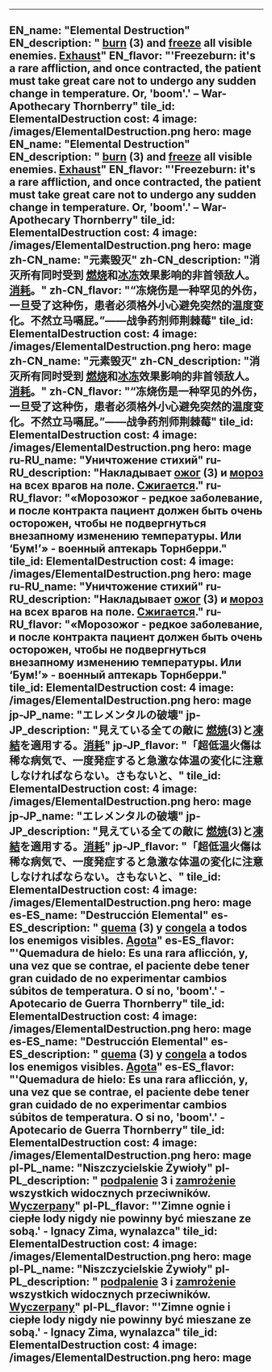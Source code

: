 ---

EN_name: "Elemental Destruction"
EN_description: " <u>burn</u> (3) and <u>freeze</u> all visible enemies. <u>Exhaust</u>"
EN_flavor: "'Freezeburn: it's a rare affliction, and once contracted, the patient must take great care not to undergo any sudden change in temperature. Or, 'boom'.' – War-Apothecary Thornberry"
tile_id: ElementalDestruction
cost: 4
image: /images/ElementalDestruction.png
hero: mage
EN_name: "Elemental Destruction"
EN_description: " <u>burn</u> (3) and <u>freeze</u> all visible enemies. <u>Exhaust</u>"
EN_flavor: "'Freezeburn: it's a rare affliction, and once contracted, the patient must take great care not to undergo any sudden change in temperature. Or, 'boom'.' – War-Apothecary Thornberry"
tile_id: ElementalDestruction
cost: 4
image: /images/ElementalDestruction.png
hero: mage
zh-CN_name: "元素毁灭"
zh-CN_description: "消灭所有同时受到 <u>燃烧</u>和<u>冰冻</u>效果影响的非首领敌人。<u>消耗</u>。"
zh-CN_flavor: "“冻烧伤是一种罕见的外伤，一旦受了这种伤，患者必须格外小心避免突然的温度变化。不然立马嗝屁。”——战争药剂师荆棘莓"
tile_id: ElementalDestruction
cost: 4
image: /images/ElementalDestruction.png
hero: mage
zh-CN_name: "元素毁灭"
zh-CN_description: "消灭所有同时受到 <u>燃烧</u>和<u>冰冻</u>效果影响的非首领敌人。<u>消耗</u>。"
zh-CN_flavor: "“冻烧伤是一种罕见的外伤，一旦受了这种伤，患者必须格外小心避免突然的温度变化。不然立马嗝屁。”——战争药剂师荆棘莓"
tile_id: ElementalDestruction
cost: 4
image: /images/ElementalDestruction.png
hero: mage
ru-RU_name: "Уничтожение стихий"
ru-RU_description: "Накладывает  <u>ожог</u> (3) и <u>мороз</u> на всех врагов на поле. <u>Сжигается</u>."
ru-RU_flavor: "«Морозожог - редкое заболевание, и после контракта пациент должен быть очень осторожен, чтобы не подвергнуться внезапному изменению температуры. Или ‘Бум!’» - военный аптекарь Торнберри."
tile_id: ElementalDestruction
cost: 4
image: /images/ElementalDestruction.png
hero: mage
ru-RU_name: "Уничтожение стихий"
ru-RU_description: "Накладывает  <u>ожог</u> (3) и <u>мороз</u> на всех врагов на поле. <u>Сжигается</u>."
ru-RU_flavor: "«Морозожог - редкое заболевание, и после контракта пациент должен быть очень осторожен, чтобы не подвергнуться внезапному изменению температуры. Или ‘Бум!’» - военный аптекарь Торнберри."
tile_id: ElementalDestruction
cost: 4
image: /images/ElementalDestruction.png
hero: mage
jp-JP_name: "エレメンタルの破壊"
jp-JP_description: "見えている全ての敵に <u>燃焼</u>(3)と<u>凍結</u>を適用する。<u>消耗</u>"
jp-JP_flavor: "「超低温火傷は稀な病気で、一度発症すると急激な体温の変化に注意しなければならない。さもないと、"
tile_id: ElementalDestruction
cost: 4
image: /images/ElementalDestruction.png
hero: mage
jp-JP_name: "エレメンタルの破壊"
jp-JP_description: "見えている全ての敵に <u>燃焼</u>(3)と<u>凍結</u>を適用する。<u>消耗</u>"
jp-JP_flavor: "「超低温火傷は稀な病気で、一度発症すると急激な体温の変化に注意しなければならない。さもないと、"
tile_id: ElementalDestruction
cost: 4
image: /images/ElementalDestruction.png
hero: mage
es-ES_name: "Destrucción Elemental"
es-ES_description: " <u>quema</u> (3) y <u>congela</u> a todos los enemigos visibles. <u>Agota</u>"
es-ES_flavor: "'Quemadura de hielo: Es una rara aflicción, y, una vez que se contrae, el paciente debe tener gran cuidado de no experimentar cambios súbitos de temperatura. O si no, 'boom'.' - Apotecario de Guerra Thornberry"
tile_id: ElementalDestruction
cost: 4
image: /images/ElementalDestruction.png
hero: mage
es-ES_name: "Destrucción Elemental"
es-ES_description: " <u>quema</u> (3) y <u>congela</u> a todos los enemigos visibles. <u>Agota</u>"
es-ES_flavor: "'Quemadura de hielo: Es una rara aflicción, y, una vez que se contrae, el paciente debe tener gran cuidado de no experimentar cambios súbitos de temperatura. O si no, 'boom'.' - Apotecario de Guerra Thornberry"
tile_id: ElementalDestruction
cost: 4
image: /images/ElementalDestruction.png
hero: mage
pl-PL_name: "Niszczycielskie Żywioły"
pl-PL_description: " <u>podpalenie</u> 3 i <u>zamrożenie</u> wszystkich widocznych przeciwników. <u>Wyczerpany</u>"
pl-PL_flavor: "'Zimne ognie i ciepłe lody nigdy nie powinny być mieszane ze sobą.' - Ignacy Zima, wynalazca"
tile_id: ElementalDestruction
cost: 4
image: /images/ElementalDestruction.png
hero: mage
pl-PL_name: "Niszczycielskie Żywioły"
pl-PL_description: " <u>podpalenie</u> 3 i <u>zamrożenie</u> wszystkich widocznych przeciwników. <u>Wyczerpany</u>"
pl-PL_flavor: "'Zimne ognie i ciepłe lody nigdy nie powinny być mieszane ze sobą.' - Ignacy Zima, wynalazca"
tile_id: ElementalDestruction
cost: 4
image: /images/ElementalDestruction.png
hero: mage
---